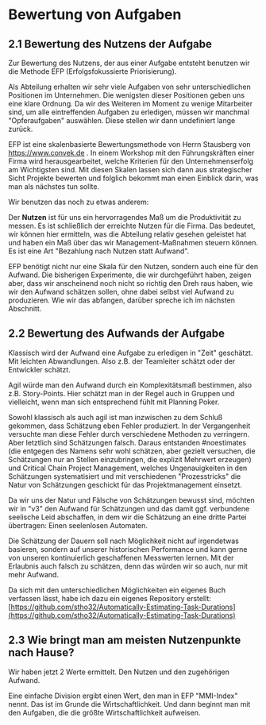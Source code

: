 # Bewertung von Aufgaben


## 2.1 Bewertung des Nutzens der Aufgabe

Zur Bewertung des Nutzens, der aus einer Aufgabe entsteht benutzen wir die Methode EFP (Erfolgsfokussierte Priorisierung). 

Als Abteilung erhalten wir sehr viele Aufgaben von sehr unterschiedlichen Positionen im Unternehmen. Die wenigsten dieser Positionen geben uns eine klare Ordnung. Da wir des Weiteren im Moment zu wenige Mitarbeiter sind, um alle eintreffenden Aufgaben zu erledigen, müssen wir manchmal "Opferaufgaben" auswählen. Diese stellen wir dann undefiniert lange zurück. 

EFP ist eine skalenbasierte Bewertungsmethode von Herrn Stausberg von https://www.convek.de . In einem Workshop mit den Führungskräften einer Firma wird herausgearbeitet, welche Kriterien für den Unternehmenserfolg am Wichtigsten sind. Mit diesen Skalen lassen sich dann aus strategischer Sicht Projekte bewerten und folglich bekommt man einen Einblick darin, was man als nächstes tun sollte.

Wir benutzen das noch zu etwas anderem: 

Der **Nutzen** ist für uns ein hervorragendes Maß um die Produktivität zu messen. Es ist schließlich der erreichte Nutzen für die Firma. Das bedeutet, wir können hier ermitteln, was die Abteilung relativ gesehen geleistet hat und haben ein Maß über das wir Management-Maßnahmen steuern können. Es ist eine Art "Bezahlung nach Nutzen statt Aufwand". 

EFP benötigt nicht nur eine Skala für den Nutzen, sondern auch eine für den Aufwand. Die bisherigen Experimente, die wir durchgeführt haben, zeigen aber, dass wir anscheinend noch nicht so richtig den Dreh raus haben, wie wir den Aufwand schätzen sollen, ohne dabei selbst viel Aufwand zu produzieren. Wie wir das abfangen, darüber spreche ich im nächsten Abschnitt.


## 2.2 Bewertung des Aufwands der Aufgabe

Klassisch wird der Aufwand eine Aufgabe zu erledigen in "Zeit" geschätzt. Mit leichten Abwandlungen. Also z.B. der Teamleiter schätzt oder der Entwickler schätzt.

Agil würde man den Aufwand durch ein Komplexitätsmaß bestimmen, also z.B. Story-Points. Hier schätzt man in der Regel auch in Gruppen und vielleicht, wenn man sich entsprechend fühlt mit Planning Poker. 

Sowohl klassisch als auch agil ist man inzwischen zu dem Schluß gekommen, dass Schätzung eben Fehler produziert. In der Vergangenheit versuchte man diese Fehler durch verschiedene Methoden zu verringern. Aber letztlich sind Schätzungen falsch. Daraus entstanden #noestimates (die entgegen des Namens sehr wohl schätzen, aber gezielt versuchen, die Schätzungen nur an Stellen einzubringen, die explizit Mehrwert erzeugen) und Critical Chain Project Management, welches Ungenauigkeiten in den Schätzungen systematisiert und mit verschiedenen "Prozesstricks" die Natur von Schätzungen geschickt für das Projektmanagement einsetzt.

Da wir uns der Natur und Fälsche von Schätzungen bewusst sind, möchten wir in "v3" den Aufwand für Schätzungen und das damit ggf. verbundene seelische Leid abschaffen, in dem wir die Schätzung an eine dritte Partei übertragen: Einen seelenlosen Automaten.

Die Schätzung der Dauern soll nach Möglichkeit nicht auf irgendetwas basieren, sondern auf unserer historischen Performance und kann gerne von unseren kontinuierlich geschaffenen Messwerten lernen. Mit der Erlaubnis auch falsch zu schätzen, denn das würden wir so auch, nur mit mehr Aufwand. 

Da sich mit den unterschiedlichen Möglichkeiten ein eigenes Buch verfassen lässt, habe ich dazu ein eigenes Repository erstellt: [https://github.com/stho32/Automatically-Estimating-Task-Durations](https://github.com/stho32/Automatically-Estimating-Task-Durations)


## 2.3 Wie bringt man am meisten Nutzenpunkte nach Hause?

Wir haben jetzt 2 Werte ermittelt. Den Nutzen und den zugehörigen Aufwand.

Eine einfache Division ergibt einen Wert, den man in EFP "MMI-Index" nennt. Das ist im Grunde die Wirtschaftlichkeit.
Und dann beginnt man mit den Aufgaben, die die größte Wirtschaftlichkeit aufweisen. 


